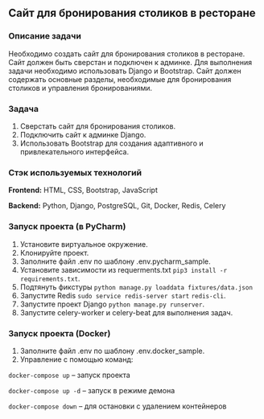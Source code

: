 ## Сайт для бронирования столиков в ресторане

### Описание задачи
Необходимо создать сайт для бронирования столиков в ресторане. Сайт должен быть сверстан и подключен к админке. Для выполнения задачи необходимо использовать Django и Bootstrap. Сайт должен содержать основные разделы, необходимые для бронирования столиков и управления бронированиями.

### Задача
1. Сверстать сайт для бронирования столиков.
2. Подключить сайт к админке Django.
3. Использовать Bootstrap для создания адаптивного и привлекательного интерфейса.

### Стэк используемых технологий
**Frontend:** HTML, CSS, Bootstrap, JavaScript

**Backend:** Python, Django, PostgreSQL, Git, Docker, Redis, Celery

### Запуск проекта (в PyCharm)
1. Установите виртуальное окружение.
2. Клонируйте проект.
3. Заполните файл .env по шаблону .env.pycharm_sample.
4. Установите зависимости из requerments.txt `pip3 install -r requirements.txt`.
5. Подтянуть фикстуры `python manage.py loaddata fixtures/data.json`
5. Запустите Redis
`sudo service redis-server start`
`redis-cli`.
6. Запустите проект Django `python manage.py runserver`.
9. Запустите celery-worker и celery-beat для выполнения задач.

### Запуск проекта (Docker)
1.  Заполните файл .env по шаблону .env.docker_sample.
2.  Управление с помощью команд:

`docker-compose up` – запуск проекта

`docker-compose up -d` – запуск в режиме демона

`docker-compose down` – для остановки с удалением контейнеров
  